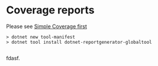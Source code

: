 # Coverage reports

Please see [Simple Coverage first](../01-simple/Simple%20coverage.md)

```text
> dotnet new tool-manifest
> dotnet tool install dotnet-reportgenerator-globaltool
```

```xml

```

fdasf.
